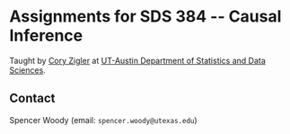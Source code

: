 
# Assignments for SDS 384 -- Causal Inference

Taught by [Cory Zigler][cory] at [UT-Austin Department of Statistics
and Data Sciences][SDS]. 

## Contact

Spencer Woody (email: `spencer.woody@utexas.edu`)


<!-- Links -->

[cory]: https://cns.utexas.edu/directory/item/3761-zigler-corwin?Itemid=349
[SDS]: https://stat.utexas.edu/
